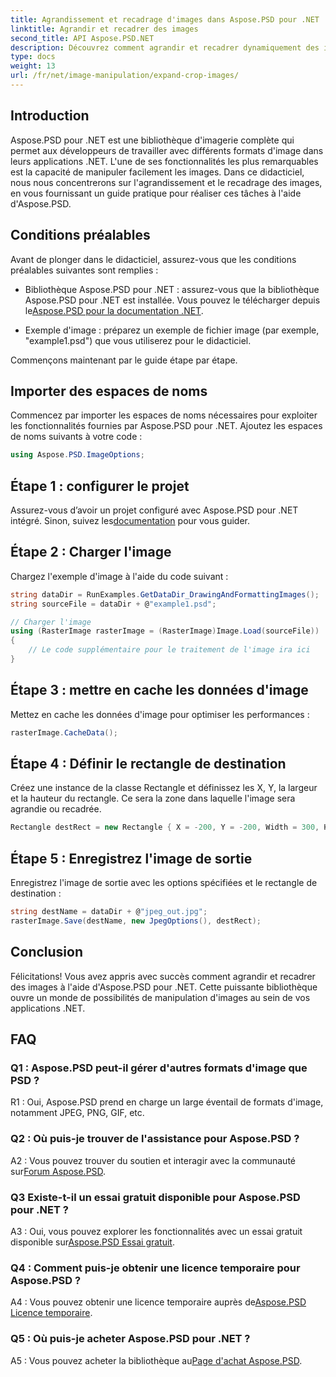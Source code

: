 ```yaml
---
title: Agrandissement et recadrage d'images dans Aspose.PSD pour .NET
linktitle: Agrandir et recadrer des images
second_title: API Aspose.PSD.NET
description: Découvrez comment agrandir et recadrer dynamiquement des images à l'aide d'Aspose.PSD pour .NET. Suivez notre guide étape par étape pour une manipulation transparente des images.
type: docs
weight: 13
url: /fr/net/image-manipulation/expand-crop-images/
---
```

## Introduction

Aspose.PSD pour .NET est une bibliothèque d'imagerie complète qui permet aux développeurs de travailler avec différents formats d'image dans leurs applications .NET. L'une de ses fonctionnalités les plus remarquables est la capacité de manipuler facilement les images. Dans ce didacticiel, nous nous concentrerons sur l'agrandissement et le recadrage des images, en vous fournissant un guide pratique pour réaliser ces tâches à l'aide d'Aspose.PSD.

## Conditions préalables

Avant de plonger dans le didacticiel, assurez-vous que les conditions préalables suivantes sont remplies :

-  Bibliothèque Aspose.PSD pour .NET : assurez-vous que la bibliothèque Aspose.PSD pour .NET est installée. Vous pouvez le télécharger depuis le[Aspose.PSD pour la documentation .NET](https://reference.aspose.com/psd/net/).

- Exemple d'image : préparez un exemple de fichier image (par exemple, "example1.psd") que vous utiliserez pour le didacticiel.

Commençons maintenant par le guide étape par étape.

## Importer des espaces de noms

Commencez par importer les espaces de noms nécessaires pour exploiter les fonctionnalités fournies par Aspose.PSD pour .NET. Ajoutez les espaces de noms suivants à votre code :

```csharp
using Aspose.PSD.ImageOptions;
```

## Étape 1 : configurer le projet

 Assurez-vous d’avoir un projet configuré avec Aspose.PSD pour .NET intégré. Sinon, suivez les[documentation](https://reference.aspose.com/psd/net/) pour vous guider.

## Étape 2 : Charger l'image

Chargez l'exemple d'image à l'aide du code suivant :

```csharp
string dataDir = RunExamples.GetDataDir_DrawingAndFormattingImages();
string sourceFile = dataDir + @"example1.psd";

// Charger l'image
using (RasterImage rasterImage = (RasterImage)Image.Load(sourceFile))
{
    // Le code supplémentaire pour le traitement de l'image ira ici
}
```

## Étape 3 : mettre en cache les données d'image

Mettez en cache les données d'image pour optimiser les performances :

```csharp
rasterImage.CacheData();
```

## Étape 4 : Définir le rectangle de destination

Créez une instance de la classe Rectangle et définissez les X, Y, la largeur et la hauteur du rectangle. Ce sera la zone dans laquelle l'image sera agrandie ou recadrée.

```csharp
Rectangle destRect = new Rectangle { X = -200, Y = -200, Width = 300, Height = 300 };
```

## Étape 5 : Enregistrez l'image de sortie

Enregistrez l'image de sortie avec les options spécifiées et le rectangle de destination :

```csharp
string destName = dataDir + @"jpeg_out.jpg";
rasterImage.Save(destName, new JpegOptions(), destRect);
```

## Conclusion

Félicitations! Vous avez appris avec succès comment agrandir et recadrer des images à l'aide d'Aspose.PSD pour .NET. Cette puissante bibliothèque ouvre un monde de possibilités de manipulation d'images au sein de vos applications .NET.

## FAQ

### Q1 : Aspose.PSD peut-il gérer d'autres formats d'image que PSD ?

R1 : Oui, Aspose.PSD prend en charge un large éventail de formats d'image, notamment JPEG, PNG, GIF, etc.

### Q2 : Où puis-je trouver de l'assistance pour Aspose.PSD ?

 A2 : Vous pouvez trouver du soutien et interagir avec la communauté sur[Forum Aspose.PSD](https://forum.aspose.com/c/psd/34).

### Q3 Existe-t-il un essai gratuit disponible pour Aspose.PSD pour .NET ?

 A3 : Oui, vous pouvez explorer les fonctionnalités avec un essai gratuit disponible sur[Aspose.PSD Essai gratuit](https://releases.aspose.com/).

### Q4 : Comment puis-je obtenir une licence temporaire pour Aspose.PSD ?

 A4 : Vous pouvez obtenir une licence temporaire auprès de[Aspose.PSD Licence temporaire](https://purchase.aspose.com/temporary-license/).

### Q5 : Où puis-je acheter Aspose.PSD pour .NET ?

 A5 : Vous pouvez acheter la bibliothèque au[Page d'achat Aspose.PSD](https://purchase.aspose.com/buy).